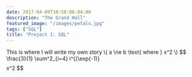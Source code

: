 ```yaml
---
date: 2017-04-09T10:58:08-04:00
description: "The Grand Hall"
featured_image: "/images/petals.jpg"
tags: ["SQL"]
title: "Project 1: SQL"
---
```


This is where I will write my own story \\( a \ne b \text{ where } x^2 \\)
$$ \frac{3}{1} \sum^2_{i=4} i^{(\exp{-1)}$$
$$ x^2 $$

